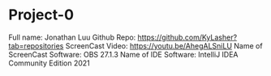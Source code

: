# Project-0
Full name: Jonathan Luu
Github Repo: https://github.com/KyLasher?tab=repositories
ScreenCast Video: https://youtu.be/AhegALSniLU
Name of ScreenCast Software: OBS 27.1.3
Name of IDE Software: IntelliJ IDEA Community Edition 2021
